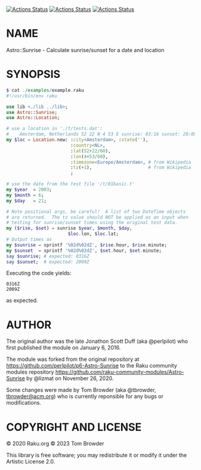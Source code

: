 [![Actions Status](https://github.com/tbrowder/Astro-Sunrise/actions/workflows/linux.yml/badge.svg)](https://github.com/tbrowder/Astro-Sunrise/actions) [![Actions Status](https://github.com/tbrowder/Astro-Sunrise/actions/workflows/macos.yml/badge.svg)](https://github.com/tbrowder/Astro-Sunrise/actions) [![Actions Status](https://github.com/tbrowder/Astro-Sunrise/actions/workflows/windows.yml/badge.svg)](https://github.com/tbrowder/Astro-Sunrise/actions)

NAME
====

Astro::Sunrise - Calculate sunrise/sunset for a date and location

SYNOPSIS
========

```raku
$ cat ./examples/example.raku
#!/usr/bin/env raku

use lib <./lib ../lib>;
use Astro::Sunrise;
use Astro::Location;

# use a location in './t/tests.dat':
#    Amsterdam, Netherlands 52 22 N 4 53 E sunrise: 03:16 sunset: 20:09
my $loc = Location.new: :city<Amsterdam>, :state(''),
                        :country<NL>,
                        :lat(52+22/60),
                        :lon(4+53/60),
                        :timezone<Europe/Amsterdam>, # from Wikipedia
                        :tz(+1),                     # from Wikipedia
                        ;

# use the date from the test file '/t/01basic.t'
my $year  = 2003;
my $month = 6;
my $day   = 21;

# Note positional args, be careful!  A list of two DateTime objects
# are returned.  The tz value should NOT be applied as an input when
# testing for sunrise/sunset times using the original test data.
my ($rise, $set) = sunrise $year, $month, $day,
                       $loc.lon, $loc.lat;
# Output times as
my $sunrise = sprintf '%02d%02dZ', $rise.hour, $rise.minute;
my $sunset  = sprintf '%02d%02dZ', $set.hour, $set.minute;
say $sunrise; # expected: 0316Z
say $sunset;  # expected: 2009Z
```

Executing the code yields:

    0316Z
    2009Z

as expected.

AUTHOR
======

The original author was the late Jonathon Scott Duff (aka @perlpilot) who first published the module on January 6, 2016.

The module was forked from the original repository at <https://github.com/perlpilot/p6-Astro-Sunrise> to the Raku community modules repository <https://github.com/raku-community-modules/Astro-Sunrise> by @lizmat on November 26, 2020.

Some changes were made by Tom Browder (aka @tbrowder, <tbrowder@acm.org>) who is currently reponsible for any bugs or modifications.

COPYRIGHT AND LICENSE
=====================

© 2020 Raku.org © 2023 Tom Browder

This library is free software; you may redistribute it or modify it under the Artistic License 2.0.

